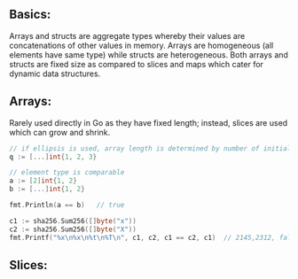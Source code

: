 ## Basics:
Arrays and structs are aggregate types whereby their values are concatenations of other values in memory. Arrays are homogeneous (all elements have same type) while structs are heterogeneous. Both arrays and structs are fixed size as compared to slices and maps which cater for dynamic data structures.

## Arrays:
Rarely used directly in Go as they have fixed length; instead, slices are used which can grow and shrink.

```go
// if ellipsis is used, array length is determined by number of initializers
q := [...]int{1, 2, 3}

// element type is comparable
a := [2]int{1, 2}
b := [...]int{1, 2}

fmt.Println(a == b)   // true

c1 := sha256.Sum256([]byte("x"))
c2 := sha256.Sum256([]byte("X"))
fmt.Printf("%x\n%x\n%t\n%T\n", c1, c2, c1 == c2, c1)  // 2145,2312, false, [32]uint8
```

## Slices:
